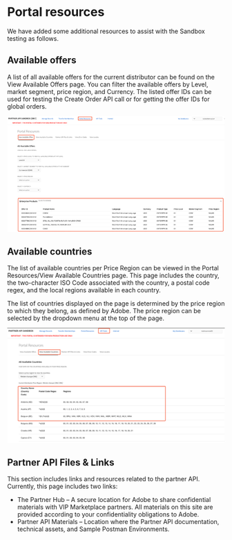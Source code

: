 # Portal resources

We have added some additional resources to assist with the Sandbox testing as follows.

## Available offers

A list of all available offers for the current distributor can be found on the View Available Offers page. You can filter the available offers by Level, market segment, price region, and Currency.
The listed offer IDs can be used for testing the Create Order API call or for getting the offer IDs for global orders.

![Viewing Available offers in the Sandbox Portal](/src/pages/sandbox/image/portal_resources_1.png)

## Available countries

The list of available countries per Price Region can be viewed in the Portal Resources/View Available Countries page. This page includes the country, the two-character ISO Code associated with the country, a postal code regex, and the local regions available in each country.

The list of countries displayed on the page is determined by the price region to which they belong, as defined by Adobe. The price region can be selected by the dropdown menu at the top of the page.

![Viewing Available Countries in Sandbox Portal](/src/pages/sandbox/image/portal_resources_2.png)

## Partner API Files & Links

This section includes links and resources related to the partner API. Currently, this page includes two links:

- The Partner Hub – A secure location for Adobe to share confidential materials with VIP Marketplace partners. All materials on this site are provided according to your confidentiality obligations to Adobe.
- Partner API Materials – Location where the Partner API documentation, technical assets, and Sample Postman Environments.
